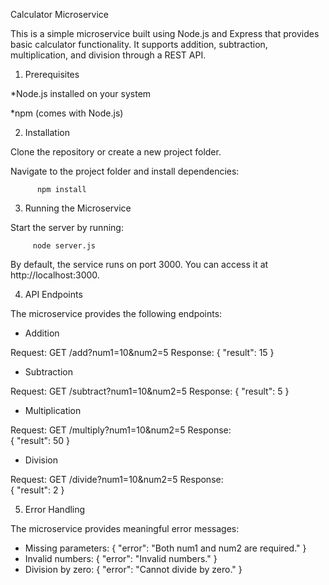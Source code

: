 Calculator Microservice

This is a simple microservice built using Node.js and Express that provides basic calculator functionality. It supports addition, subtraction, multiplication, and division through a REST API.

1. Prerequisites

*Node.js installed on your system

*npm (comes with Node.js)


2. Installation

Clone the repository or create a new project folder.

Navigate to the project folder and install dependencies:

          npm install


3. Running the Microservice

Start the server by running:

         node server.js

By default, the service runs on port 3000. You can access it at http://localhost:3000.

4. API Endpoints

The microservice provides the following endpoints:

* Addition

Request:   GET /add?num1=10&num2=5
Response:
{
"result": 15
}

* Subtraction

Request:   GET /subtract?num1=10&num2=5
Response:
{
"result": 5
}

* Multiplication

Request:   GET /multiply?num1=10&num2=5
Response:  
{
"result": 50
}

* Division

Request:  GET /divide?num1=10&num2=5
Response:  
{
"result": 2
}

5. Error Handling

The microservice provides meaningful error messages:

* Missing parameters: { "error": "Both num1 and num2 are required." }
* Invalid numbers: { "error": "Invalid numbers." }
* Division by zero: { "error": "Cannot divide by zero." }


